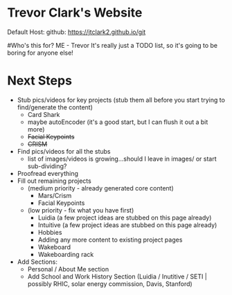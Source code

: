 # Trevor Clark's Website
Default Host: github: https://jtclark2.github.io/git

#Who's this for?
ME - Trevor
It's really just a TODO list, so it's going to be boring for anyone else!

# Next Steps
- Stub pics/videos for key projects (stub them all before you start trying to find/generate the content)
    - Card Shark
    - maybe autoEncoder (it's a good start, but I can flush it out a bit more)
    - <strike>Facial Keypoints</strike>
    - <strike>CRISM</strike>
- Find pics/videos for all the stubs
    - list of images/videos is growing...should I leave in images/ or start sub-dividing?
- Proofread everything
- Fill out remaining projects 
    - (medium priority - already generated core content)
        - Mars/Crism
        - Facial Keypoints
    - (low priority - fix what you have first)
        - Luidia (a few project ideas are stubbed on this page already)
        - Intuitive (a few project ideas are stubbed on this page already)
        - Hobbies
        - Adding any more content to existing project pages
        - Wakeboard
        - Wakeboarding rack
- Add Sections:
    - Personal / About Me section
    - Add School and Work History Section (Luidia / Inutitive / SETI | possibly RHIC, solar energy commission, Davis, Stanford)
